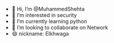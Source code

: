 - 👋 Hi, I’m @MuhammedShehta
- 👀 I’m interested in security
- 🌱 I’m currently learning python
- 💞️ I’m looking to collaborate on Network
- 😄 nickname: Elkhwaga

